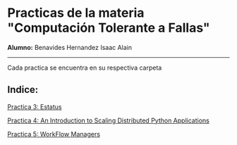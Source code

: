 # Practicas de la materia "Computación Tolerante a Fallas"
**Alumno:** Benavides Hernandez Isaac Alain

---

Cada practica se encuentra en su respectiva carpeta
## Indice:
[Practica 3: Estatus](https://github.com/isaac-bh/Computacion-Tolerante-a-Fallas/tree/main/3.%20Estatus)

[Practica 4: An Introduction to Scaling Distributed Python Applications](https://github.com/isaac-bh/Computacion-Tolerante-a-Fallas/tree/main/4.%20Introduction%20to%20Scaling%20Distributed%20Python%20Applications)

[Practica 5: WorkFlow Managers](https://github.com/isaac-bh/Computacion-Tolerante-a-Fallas/tree/main/5.%20Workflow%20Managers)
